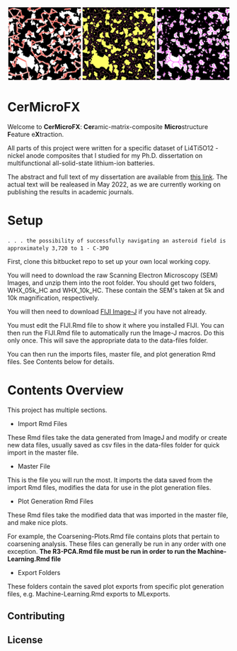![Figure 1: Center-to-center nearest neighbor distances are displayed as red line segments. The Voronoi spacing map displays the edge-to-edge distance between particles, quantified for the continuous matrix. The Skeleton map overlay shows skeletons and branches generated from particle shapes.](montage.png)

# CerMicroFX

Welcome to **CerMicroFX**: **Cer**amic-matrix-composite **Micro**structure **F**eature e**X**traction. 

All parts of this project were written for a specific dataset of Li4Ti5O12 - nickel anode composites that I studied for my Ph.D. dissertation on multifunctional all-solid-state lithium-ion batteries.

The abstract and full text of my dissertation are available from [this link](http://rave.ohiolink.edu/etdc/view?acc_num=case1619531582582196). The actual text will be realeased in May 2022, as we are currently working on publishing the results in academic journals. 



# Setup

`. . . the possibility of successfully navigating an asteroid field is approximately 3,720 to 1 - C-3PO`

First, clone this bitbucket repo to set up your own local working copy.

You will need to download the raw Scanning Electron Microscopy (SEM) Images, and unzip them into the root folder.
You should get two folders, WHX_05k_HC and WHX_10k_HC. These contain the SEM's taken at 5k and 10k magnification, respectively.

You will then need to download [FIJI Image-J](https://imagej.net/software/fiji/) if you have not already.

You must edit the FIJI.Rmd file to show it where you installed FIJI.
You can then run the FIJI.Rmd file to automatically run the Image-J macros. Do this only once.
This will save the appropriate data to the data-files folder.

You can then run the imports files, master file, and plot generation Rmd files. See Contents below for details.

# Contents Overview

This project has multiple sections.

* Import Rmd Files

These Rmd files take the data generated from ImageJ and modify or create new data files, usually saved as csv files in the data-files folder for quick import in the master file.

* Master File

This is the file you will run the most. It imports the data saved from the import Rmd files, modifies the data for use in the plot generation files.

* Plot Generation Rmd Files

These Rmd files take the modified data that was imported in the master file, and make nice plots.

For example, the Coarsening-Plots.Rmd file contains plots that pertain to coarsening analysis.
These files can generally be run in any order with one exception.
**The R3-PCA.Rmd file must be run in order to run the Machine-Learning.Rmd file**

* Export Folders

These folders contain the saved plot exports from specific plot generation files, e.g. Machine-Learning.Rmd exports to MLexports.


## Contributing

## License
